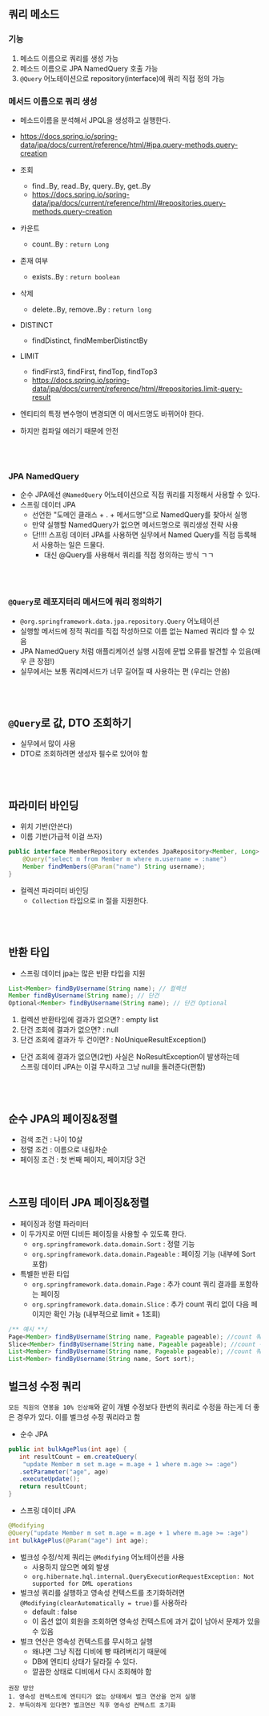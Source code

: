 ## 쿼리 메소드

### 기능
1. 메소드 이름으로 쿼리를 생성 가능
2. 메소드 이름으로 JPA NamedQuery 호출 가능
3. `@Query` 어노테이션으로 repository(interface)에 쿼리 직접 정의 가능

### 메서드 이름으로 쿼리 생성

- 메소드이름을 분석해서 JPQL을 생성하고 실행한다.
- https://docs.spring.io/spring-data/jpa/docs/current/reference/html/#jpa.query-methods.query-creation
- 조회
  - find..By, read..By, query..By, get..By
  - https://docs.spring.io/spring-data/jpa/docs/current/reference/html/#repositories.query-methods.query-creation
- 카운트
  - count..By : `return Long`
- 존재 여부
  - exists..By : `return boolean`
- 삭제
  - delete..By, remove..By : `return long`
- DISTINCT
  - findDistinct, findMemberDistinctBy
- LIMIT
  - findFirst3, findFirst, findTop, findTop3
  - https://docs.spring.io/spring-data/jpa/docs/current/reference/html/#repositories.limit-query-result

- 엔티티의 특정 변수명이 변경되면 이 메서드명도 바뀌어야 한다.
- 하지만 컴파일 에러기 때문에 안전

<br><br>

### JPA NamedQuery
- 순수 JPA에선 `@NamedQuery` 어노테이션으로 직접 쿼리를 지정해서 사용할 수 있다.
- 스프링 데이터 JPA
  - 선언한 "도메인 클래스 + . + 메서드명"으로 NamedQuery를 찾아서 실행
  - 만약 실행할 NamedQuery가 없으면 메서드명으로 쿼리생성 전략 사용
  - 단!!!! 스프링 데이터 JPA를 사용하면 실무에서 Named Query를 직접 등록해서 사용하는 일은 드물다.
    - 대신 @Query를 사용해서 쿼리를 직접 정의하는 방식 ㄱㄱ

<br><br>

### `@Query`로 레포지터리 메서드에 쿼리 정의하기
- `@org.springframework.data.jpa.repository.Query` 어노테이션
- 실행할 메서드에 정적 쿼리를 직접 작성하므로 이름 없는 Named 쿼리라 할 수 있음
- JPA NamedQuery 처럼 애플리케이션 실행 시점에 문법 오류를 발견할 수 있음(매우 큰 장점!)
- 실무에서는 보통 쿼리메서드가 너무 길어질 때 사용하는 편 (우리는 안씀)

<br><br>

## `@Query`로 값, DTO 조회하기 
- 실무에서 많이 사용
- DTO로 조회하려면 생성자 필수로 있어야 함

<br><br>

## 파라미터 바인딩
- 위치 기반(안쓴다)
- 이름 기반(가급적 이걸 쓰자)
```java
public interface MemberRepository extendes JpaRepository<Member, Long> {
    @Query("select m from Member m where m.username = :name")
    Member findMembers(@Param("name") String username);
}
```
- 컬렉션 파라미터 바인딩
  - `Collection` 타입으로 in 절을 지원한다.

<br><br>

## 반환 타입
- 스프링 데이터 jpa는 많은 반환 타입을 지원
```java
List<Member> findByUsername(String name); // 컬렉션
Member findByUsername(String name); // 단건
Optional<Member> findByUsername(String name); // 단건 Optional
```
1. 컬렉션 반환타입에 결과가 없으면? : empty list
2. 단건 조회에 결과가 없으면? : null
3. 단건 조회에 결과가 두 건이면? : NoUniqueResultException()

- 단건 조회에 결과가 없으면(2번) 사실은 NoResultException이 발생하는데 <br>
스프링 데이터 JPA는 이걸 무시하고 그냥 null을 돌려준다(편함)

<br><br>

## 순수 JPA의 페이징&정렬

- 검색 조건 : 나이 10살
- 정렬 조건 : 이름으로 내림차순
- 페이징 조건 : 첫 번째 페이지, 페이지당 3건

<br>

## 스프링 데이터 JPA 페이징&정렬

- 페이징과 정렬 파라미터
- 이 두가지로 어떤 디비든 페이징을 사용할 수 있도록 한다.
  - `org.springframework.data.domain.Sort` : 정렬 기능
  - `org.springframework.data.domain.Pageable` : 페이징 기능 (내부에 Sort 포함)
- 특별한 반환 타입
  - `org.springframework.data.domain.Page` : 추가 count 쿼리 결과를 포함하는 페이징
  - `org.springframework.data.domain.Slice` : 추가 count 쿼리 없이 다음 페이지만 확인 가능 (내부적으로 limit + 1조회)

```java
/** 예시 **/
Page<Member> findByUsername(String name, Pageable pageable); //count 쿼리 사용
Slice<Member> findByUsername(String name, Pageable pageable); //count 쿼리 사용 안함
List<Member> findByUsername(String name, Pageable pageable); //count 쿼리 사용 안함
List<Member> findByUsername(String name, Sort sort);
```

## 벌크성 수정 쿼리

`모든 직원의 연봉을 10% 인상해`와 같이 개별 수정보다 한번의 쿼리로 수정을 하는게 더 좋은 경우가 있다.
이를 벌크성 수정 쿼리라고 함

- 순수 JPA
```java
public int bulkAgePlus(int age) {
   int resultCount = em.createQuery(
    "update Member m set m.age = m.age + 1 where m.age >= :age")
   .setParameter("age", age)
   .executeUpdate();
   return resultCount;
}
```
- 스프링 데이터 JPA
```java
@Modifying
@Query("update Member m set m.age = m.age + 1 where m.age >= :age")
int bulkAgePlus(@Param("age") int age);
```

- 벌크성 수정/삭제 쿼리는 `@Modifying` 어노테이션을 사용
  - 사용하지 않으면 예외 발생
  - `org.hibernate.hql.internal.QueryExecutionRequestException: Not supported for
    DML operations`
- 벌크성 쿼리를 실행하고 영속성 컨텍스트를 초기화하려면 `@Modifying(clearAutomatically = true)`를 사용하라
  - default : false
  - 이 옵션 없이 회원을 조회하면 영속성 컨텍스트에 과거 값이 남아서 문제가 있을 수 있음
- 벌크 연산은 영속성 컨텍스트를 무시하고 실행
  - 왜냐면 그냥 직접 디비에 빵 때려버리기 때문에
  - DB에 엔티티 상태가 달라질 수 있다.
  - 깔끔한 상태로 디비에서 다시 조회해야 함

```text
권장 방안
1. 영속성 컨텍스트에 엔티티가 없는 상태에서 벌크 연산을 먼저 실행
2. 부득이하게 있다면? 벌크연산 직후 영속성 컨텍스트 초기화
```

